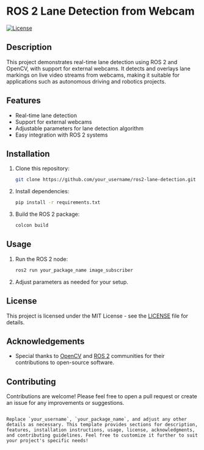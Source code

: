 

# ROS 2 Lane Detection from Webcam

[![License](https://img.shields.io/badge/License-MIT-blue.svg)](LICENSE)

## Description

This project demonstrates real-time lane detection using ROS 2 and OpenCV, with support for external webcams. It detects and overlays lane markings on live video streams from webcams, making it suitable for applications such as autonomous driving and robotics projects.

## Features

- Real-time lane detection
- Support for external webcams
- Adjustable parameters for lane detection algorithm
- Easy integration with ROS 2 systems

## Installation

1. Clone this repository:

   ```bash
   git clone https://github.com/your_username/ros2-lane-detection.git
   ```

2. Install dependencies:

   ```bash
   pip install -r requirements.txt
   ```

3. Build the ROS 2 package:

   ```bash
   colcon build
   ```

## Usage

1. Run the ROS 2 node:

   ```bash
   ros2 run your_package_name image_subscriber
   ```
   

2. Adjust parameters as needed for your setup.

## License

This project is licensed under the MIT License - see the [LICENSE](LICENSE) file for details.

## Acknowledgements

- Special thanks to [OpenCV](https://opencv.org/) and [ROS 2](https://index.ros.org/doc/ros2/) communities for their contributions to open-source software.

## Contributing

Contributions are welcome! Please feel free to open a pull request or create an issue for any improvements or suggestions. 

```

Replace `your_username`, `your_package_name`, and adjust any other details as necessary. This template provides sections for description, features, installation instructions, usage, license, acknowledgments, and contributing guidelines. Feel free to customize it further to suit your project's specific needs!

